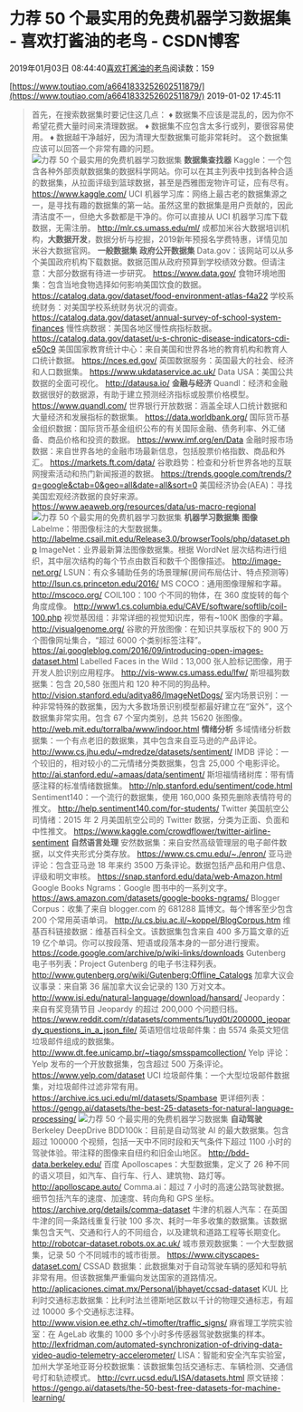 
# 力荐 50 个最实用的免费机器学习数据集 - 喜欢打酱油的老鸟 - CSDN博客


2019年01月03日 08:44:40[喜欢打酱油的老鸟](https://me.csdn.net/weixin_42137700)阅读数：159


[https://www.toutiao.com/a6641833252602511879/](https://www.toutiao.com/a6641833252602511879/)
2019-01-02 17:45:11
> 首先，在搜索数据集时要记住这几点：
♦ 数据集不应该是混乱的，因为你不希望花费大量时间来清理数据。
♦ 数据集不应包含太多行或列，要很容易使用。
♦ 数据越干净越好，因为清理大型数据集可能非常耗时。
这个数据集应该可以回答一个非常有趣的问题。
![力荐 50 个最实用的免费机器学习数据集](http://p99.pstatp.com/large/dfic-imagehandler/94dcc09d-b569-45d3-9b09-fefb3a000a30)
**数据集查找器**
Kaggle：一个包含各种外部贡献数据集的数据科学网站。你可以在其主列表中找到各种合适的数据集，从拉面评级到篮球数据，甚至是西雅图宠物许可证，应有尽有。
https://www.kaggle.com/
UCI 机器学习库：网络上最古老的数据集源之一，是寻找有趣的数据集的第一站。虽然这里的数据集是用户贡献的，因此清洁度不一，但绝大多数都是干净的。你可以直接从 UCI 机器学习库下载数据，无需注册。
http://mlr.cs.umass.edu/ml/
成都加米谷大数据培训机构，**大数据开发**，数据分析与挖掘，2019新年预报名学费特惠，详情见加米谷大数据官网。
**一般数据集**
**政府公开数据集**
Data.gov：该网站可以从多个美国政府机构下载数据。数据范围从政府预算到学校绩效分数。但请注意：大部分数据有待进一步研究。
https://www.data.gov/
食物环境地图集：包含当地食物选择如何影响美国饮食的数据。
https://catalog.data.gov/dataset/food-environment-atlas-f4a22
学校系统财务：对美国学校系统财务状况的调查。
https://catalog.data.gov/dataset/annual-survey-of-school-system-finances
慢性病数据：美国各地区慢性病指标数据。
https://catalog.data.gov/dataset/u-s-chronic-disease-indicators-cdi-e50c9
美国国家教育统计中心：来自美国和世界各地的教育机构和教育人口统计数据。
https://nces.ed.gov/
英国数据服务：英国最大的社会、经济和人口数据集。
https://www.ukdataservice.ac.uk/
Data USA：美国公共数据的全面可视化。
http://datausa.io/
**金融与经济**
Quandl：经济和金融数据很好的数据源，有助于建立预测经济指标或股票价格模型。
https://www.quandl.com/
世界银行开放数据：涵盖全球人口统计数据和大量经济和发展指标的数据集。
https://data.worldbank.org/
国际货币基金组织数据：国际货币基金组织公布的有关国际金融、债务利率、外汇储备、商品价格和投资的数据。
https://www.imf.org/en/Data
金融时报市场数据：来自世界各地的金融市场最新信息，包括股票价格指数、商品和外汇。
https://markets.ft.com/data/
谷歌趋势：检查和分析世界各地的互联网搜索活动和热门新闻报道的数据。
https://trends.google.com/trends/?q=google&ctab=0&geo=all&date=all&sort=0
美国经济协会(AEA)：寻找美国宏观经济数据的良好来源。
https://www.aeaweb.org/resources/data/us-macro-regional
![力荐 50 个最实用的免费机器学习数据集](http://p99.pstatp.com/large/dfic-imagehandler/c391078a-706c-4e66-9c0e-5cac345c751b)
**机器学习数据集**
**图像**
Labelme：带图像标注的大型数据集。
http://labelme.csail.mit.edu/Release3.0/browserTools/php/dataset.php
ImageNet：业界最新算法图像数据集。根据 WordNet 层次结构进行组织，其中层次结构的每个节点由数百和数千个图像描述。
http://image-net.org/
LSUN：有众多辅助任务的场景理解(房间布局估计、特点预测等)
http://lsun.cs.princeton.edu/2016/
MS COCO：通用图像理解和字幕。
http://mscoco.org/
COIL100：100 个不同的物体，在 360 度旋转的每个角度成像。
http://www1.cs.columbia.edu/CAVE/software/softlib/coil-100.php
视觉基因组：非常详细的视觉知识库，带有~100K 图像的字幕。
http://visualgenome.org/
谷歌的开放图像：在知识共享版权下的 900 万个图像网址集合，“超过 6000 个类别标签注释”。
https://ai.googleblog.com/2016/09/introducing-open-images-dataset.html
Labelled Faces in the Wild：13,000 张人脸标记图像，用于开发人脸识别应用程序。
http://vis-www.cs.umass.edu/lfw/
斯坦福狗数据集：包含 20,580 张图片和 120 种不同的狗品种。
http://vision.stanford.edu/aditya86/ImageNetDogs/
室内场景识别：一种非常特殊的数据集，因为大多数场景识别模型都最好建立在“室外”，这个数据集非常实用。包含 67 个室内类别，总共 15620 张图像。
http://web.mit.edu/torralba/www/indoor.html
**情绪分析**
多域情绪分析数据集：一个有点老旧的数据集，其中包含来自亚马逊的产品评论。
http://www.cs.jhu.edu/~mdredze/datasets/sentiment/
IMDB 评论：一个较旧的，相对较小的二元情绪分类数据集，包含 25,000 个电影评论。
http://ai.stanford.edu/~amaas/data/sentiment/
斯坦福情绪树库：带有情感注释的标准情绪数据集。
http://nlp.stanford.edu/sentiment/code.html
Sentiment140：一个流行的数据集，使用 160,000 条预先删除表情符号的推文。
http://help.sentiment140.com/for-students/
Twitter 美国航空公司情绪：2015 年 2 月美国航空公司的 Twitter 数据，分类为正面、负面和中性推文。
https://www.kaggle.com/crowdflower/twitter-airline-sentiment
**自然语言处理**
安然数据集：来自安然高级管理层的电子邮件数据，以文件夹形式分类存放。
https://www.cs.cmu.edu/~./enron/
亚马逊评论：包含亚马逊 18 年来约 3500 万条评论。数据包括产品和用户信息、评级和明文审核。
https://snap.stanford.edu/data/web-Amazon.html
Google Books Ngrams：Google 图书中的一系列文字。
https://aws.amazon.com/datasets/google-books-ngrams/
Blogger Corpus：收集了来自 blogger.com 的 681288 篇博文。每个博客至少包含 200 个常用英语单词。
http://u.cs.biu.ac.il/~koppel/BlogCorpus.htm
维基百科链接数据：维基百科全文。该数据集包含来自 400 多万篇文章的近 19 亿个单词。你可以按段落、短语或段落本身的一部分进行搜索。
https://code.google.com/archive/p/wiki-links/downloads
Gutenberg 电子书列表：Project Gutenberg 的电子书注释列表。
http://www.gutenberg.org/wiki/Gutenberg:Offline_Catalogs
加拿大议会议事录：来自第 36 届加拿大议会记录的 130 万对文本。
http://www.isi.edu/natural-language/download/hansard/
Jeopardy：来自有奖竞猜节目 Jeopardy 的超过 200,000 个问题归档。
https://www.reddit.com/r/datasets/comments/1uyd0t/200000_jeopardy_questions_in_a_json_file/
英语短信垃圾邮件集：由 5574 条英文短信垃圾邮件组成的数据集。
http://www.dt.fee.unicamp.br/~tiago/smsspamcollection/
Yelp 评论：Yelp 发布的一个开放数据集，包含超过 500 万条评论。
https://www.yelp.com/dataset
UCI 垃圾邮件集：一个大型垃圾邮件数据集，对垃圾邮件过滤非常有用。
https://archive.ics.uci.edu/ml/datasets/Spambase
更详细列表：
https://gengo.ai/datasets/the-best-25-datasets-for-natural-language-processing/
![力荐 50 个最实用的免费机器学习数据集](http://p3.pstatp.com/large/dfic-imagehandler/80e1f24f-6df5-4a56-a07c-15266846ca85)
**自动驾驶**
Berkeley DeepDrive BDD100k：目前是自动驾驶 AI 的最大数据集。包含超过 100000 个视频，包括一天中不同时段和天气条件下超过 1100 小时的驾驶体验。带注释的图像来自纽约和旧金山地区。
http://bdd-data.berkeley.edu/
百度 Apolloscapes：大型数据集，定义了 26 种不同的语义项目，如汽车、自行车、行人、建筑物、路灯等。
http://apolloscape.auto/
Comma.ai：超过 7 小时的高速公路驾驶数据。细节包括汽车的速度、加速度、转向角和 GPS 坐标。
https://archive.org/details/comma-dataset
牛津的机器人汽车：在英国牛津的同一条路线重复行驶 100 多次、耗时一年多收集的数据集。该数据集包含天气、交通和行人的不同组合，以及建筑和道路工程等长期变化。
http://robotcar-dataset.robots.ox.ac.uk/
城市景观数据集：一个大型数据集，记录 50 个不同城市的城市街景。
https://www.cityscapes-dataset.com/
CSSAD 数据集：此数据集对于自动驾驶车辆的感知和导航非常有用。但该数据集严重偏向发达国家的道路情况。
http://aplicaciones.cimat.mx/Personal/jbhayet/ccsad-dataset
KUL 比利时交通标志数据集：比利时法兰德斯地区数以千计的物理交通标志，有超过 10000 多个交通标志注释。
http://www.vision.ee.ethz.ch/~timofter/traffic_signs/
麻省理工学院实验室：在 AgeLab 收集的 1000 多个小时多传感器驾驶数据集的样本。
http://lexfridman.com/automated-synchronization-of-driving-data-video-audio-telemetry-accelerometer/
LISA：智能和安全汽车实验室，加州大学圣地亚哥分校数据集：该数据集包括交通标志、车辆检测、交通信号灯和轨迹模式。
http://cvrr.ucsd.edu/LISA/datasets.html
原文链接：https://gengo.ai/datasets/the-50-best-free-datasets-for-machine-learning/

